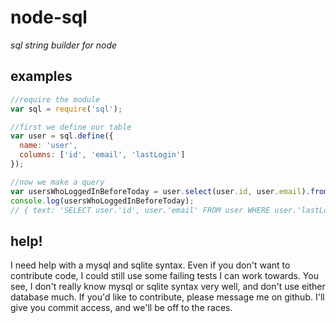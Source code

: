 # node-sql
_sql string builder for node_

## examples

```js
//require the module
var sql = require('sql');

//first we define our table
var user = sql.define({
  name: 'user',
  columns: ['id', 'email', 'lastLogin']
});

//now we make a query
var usersWhoLoggedInBeforeToday = user.select(user.id, user.email).from(user).where(user.lastLogin.lt(new Date()));
console.log(usersWhoLoggedInBeforeToday); 
// { text: 'SELECT user.'id', user.'email' FROM user WHERE user.'lastLogin' > $1', values: ['2011-01-1'] }
```
## help!

I need help with a mysql and sqlite syntax.  Even if you don't want to contribute code, I could still use some failing tests I can work towards.  You see, I don't really know mysql or sqlite syntax very well, and don't use either database much.  If you'd like to contribute, please message me on github.  I'll give you commit access, and we'll be off to the races.
